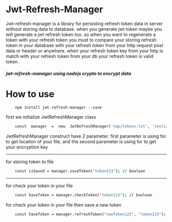 # Jwt-Refresh-Manager

Jwt-refresh-manager is a library for persisting refresh token data in server without storing data to database. 
when you generate jwt token maybe you will generate a jwt refresh token too. so when you want to regenerate a token with your refresh token you must to compare your storing refresh token in your database with your refresh token from your http request post data or header or anywhere. when your refresh token key from your http is match with your refresh token from your db your refresh token is valid token.

##### jwt-refresh-manager using nodejs crypto to encrypt data


# How to use

		npm install jwt-refresh-manager --save


first we initialize JwtRefreshManager class
```bash
	const  manager  =  new  JwtRefreshManager('tmp/tokens.txt', 'test123');
```
JwtRefreshManager construct have 2 parameter. first parameter is using for to get location of your file, and the second parameter is using for to get your encryption key
<hr>
for storing token to file

```bash
	const isSaved = manager.saveToken("token123"); // boolean
```
<hr>
for check your token in your file

```bash
	const haveToken = manager.checkToken("token123"); // boolean
```

for check your token in your file then save a new token

```bash
	const haveToken = manager.refreshToken("newToken123", "token123"); // boolean
```


